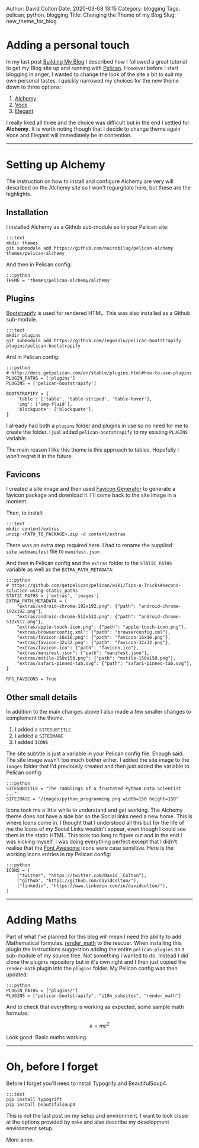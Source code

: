 Author: David Colton
Date: 2020-03-08 13:15
Category: blogging
Tags: pelican, python, blogging
Title: Changing the Theme of my Blog 
Slug: new_theme_for_blog

# Adding a personal touch

In my last post [Building My Blog]({filename}/articles/20200304_building_my_blog.md) I described how I followed a great tutorial to get my Blog site up and running with [Pelican](https://github.com/getpelican/pelican). However,before I start blogging in anger, I wanted to change the look of the site a bit to suit my own personal tastes. I quickly narrowed my choices for the new theme down to three options:

1. [Alchemy](https://github.com/nairobilug/pelican-alchemy)
1. [Voce](https://github.com/limbenjamin/voce)
1. [Elegant](https://github.com/Pelican-Elegant/elegant)

I really liked all three and the choice was difficult but in the end I settled for **Alchemy**. It is worth noting though that I decide to change theme again Voce and Elegant will immediately be in contention.

---

# Setting up Alchemy

The instruction on how to install and configure Alchemy are very will described on the Alchemy site so I won't regurgitate here, but these are the highlights.

## Installation

I installed Alchemy as a Github sub-module so in your Pelican site:

    :::text
    mkdir themes
    git submodule add https://github.com/nairobilug/pelican-alchemy themes/pelican-alchemy

And then in Pelican config:

    :::python
    THEME = 'themes/pelican-alchemy/alchemy'

## Plugins

[Bootstrapify](https://github.com/ingwinlu/pelican-bootstrapify) is used for rendered HTML. This was also installed as a Github sub-module.

    :::text
    mkdir plugins
    git submodule add https://github.com/ingwinlu/pelican-bootstrapify plugins/pelican-bootstrapify

And in Pelican config:

    :::python
    # http://docs.getpelican.com/en/stable/plugins.html#how-to-use-plugins
    PLUGIN_PATHS = ['plugins']
    PLUGINS = ['pelican-bootstrapify']

    BOOTSTRAPIFY = {
        'table': ['table', 'table-striped', 'table-hover'],
        'img': ['img-fluid'],
        'blockquote': ['blockquote'],
    }

I already had both a `plugins` folder and plugins in use so no need for me to create the folder. I just added `pelican-bootstrapify` to my existing `PLUGINS` variable.

The main reason I like this theme is this approach to tables. Hopefully I won't regret it in the future.

## Favicons
I created a site image and then used [Favicon Generator](http://realfavicongenerator.net/) to generate a favicon package and download it. I'll come back to the site image in a moment.

Then, to install:

    :::text
    mkdir content/extras
    unzip <PATH_TO_PACKAGE>.zip -d content/extras

There was an extra step required here. I had to rename the supplied `site.webmanifest` file to `manifest.json`

And then in Pelican config and the `extras` folder to the `STATIC_PATHS` variable as well as the `EXTRA_PATH_METADATA`:

    :::python
    # https://github.com/getpelican/pelican/wiki/Tips-n-Tricks#second-solution-using-static_paths
    STATIC_PATHS = ['extras', 'images']
    EXTRA_PATH_METADATA = {
        "extras/android-chrome-192x192.png": {"path": "android-chrome-192x192.png"},
        "extras/android-chrome-512x512.png": {"path": "android-chrome-512x512.png"},
        "extras/apple-touch-icon.png": {"path": "apple-touch-icon.png"},
        "extras/browserconfig.xml": {"path": "browserconfig.xml"},
        "extras/favicon-16x16.png": {"path": "favicon-16x16.png"},
        "extras/favicon-32x32.png": {"path": "favicon-32x32.png"},
        "extras/favicon.ico": {"path": "favicon.ico"},
        "extras/manifest.json": {"path": "manifest.json"},
        "extras/mstile-150x150.png": {"path": "mstile-150x150.png"},
        "extras/safari-pinned-tab.svg": {"path": "safari-pinned-tab.svg"},
    }
    
    RFG_FAVICONS = True

## Other small details

In addition to the main changes above I also made a few smaller changes to complement the theme.

1. I added a `SITESUBTITLE`
1. I added a `SITEIMAGE`
1. I added `ICONS`

The site subtitle is just a variable in your Pelican config file. Enough said. The site image wasn't too much bother either. I added the site image to the `images` folder that I'd previously created and then just added the variable to Pelican config:

    :::python
    SITESUBTITLE = "The ramblings of a frustated Python Data Scientist ..."
    SITEIMAGE = "/images/python_programming.png width=150 height=150"

Icons took me a little while to understand and get working. The Alchemy theme does not have a side bar so the Social links need a new home. This is where Icons come in. I thought that I understood all this but for the life of me the Icons of my Social Links wouldn't appear, even though I could see them in the static HTML. This took too long to figure out and in the end I was kicking myself. I was doing everything perfect except that I didn't realise that the [Font Awesome](https://fontawesome.com/) icons were case sensitive. Here is the working Icons entries in my Pelican config:

    :::python
    ICONS = (
        ("twitter", "https://twitter.com/David__Colton"),
        ("github", "https://github.com/davidcolton/"),
        ("linkedin", "https://www.linkedin.com/in/davidcolton/"),
    )

---

# Adding Maths

Part of what I've planned for this blog will mean I need the ability to add Mathematical formulas. [render_math](https://pypi.org/project/pelican-render-math/) to the rescuer. When installing this plugin the instructions suggestion adding the entire `pelican-plugins` as a sub-module of my source tree. Not something I wanted to do. Instead I did clone the plugins repository but in it's own right and I then just copied the `render-math` plugin into the `plugins` folder. My Pelican config was then updated:

    :::python
    PLUGIN_PATHS = ["plugins/"]
    PLUGINS = ["pelican-bootstrapify", "i18n_subsites", "render_math"]

And to check that everything is working as expected, some sample math formulas:

$$e=mc^2$$

Look good. Basic maths working.

---

# Oh, before I forget

Before I forget you'll need to install Typogrify and BeautifulSoup4.

    :::text
    pip install typogrift
    pip install beautifulsoup4 

This is not the last post on my setup and environment. I want to look closer at the options provided by `make` and also describe my development environment setup.

More anon.